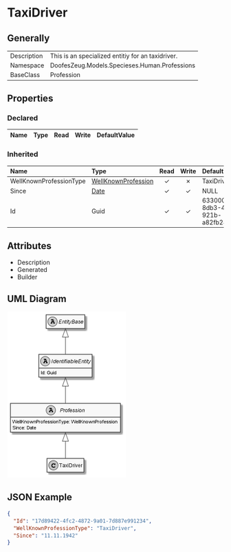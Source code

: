 ﻿# TaxiDriver

## Generally

|||
|:-|:-|
|Description|This is an specialized entitiy for an taxidriver.|
|Namespace|DoofesZeug.Models.Specieses.Human.Professions|
|BaseClass|Profession|

## Properties

### Declared

|Name|Type|Read|Write|DefaultValue|
|:---|:---|:--:|:---:|:-----------|

### Inherited

|Name|Type|Read|Write|DefaultValue|
|:---|:---|:--:|:---:|:-----------|
|WellKnownProfessionType|[WellKnownProfession](../../Enumerations/DoofesZeug.Models.Specieses.Human.Professions/WellKnownProfession.md)|&#x2713;|&#x2717;|TaxiDriver|
|Since|[Date](../../Models/DoofesZeug.Models.DateAndTime/Date.md)|&#x2713;|&#x2713;|NULL|
|Id|Guid|&#x2713;|&#x2713;|63300048-8db3-4eef-921b-a82fb28c7325|

## Attributes

- Description
- Generated
- Builder

## UML Diagram

![TaxiDriver.png](./TaxiDriver.png "TaxiDriver")

## JSON Example

```json
{
  "Id": "17d89422-4fc2-4872-9a01-7d887e991234",
  "WellKnownProfessionType": "TaxiDriver",
  "Since": "11.11.1942"
}
```

